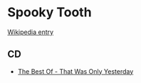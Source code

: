 # Spooky Tooth

[Wikipedia entry](https://en.wikipedia.org/wiki/Spooky_Tooth)

## CD

- [The Best Of - That Was Only Yesterday](The_Best_Of_-_That_Was_Only_Yesterday.md)
